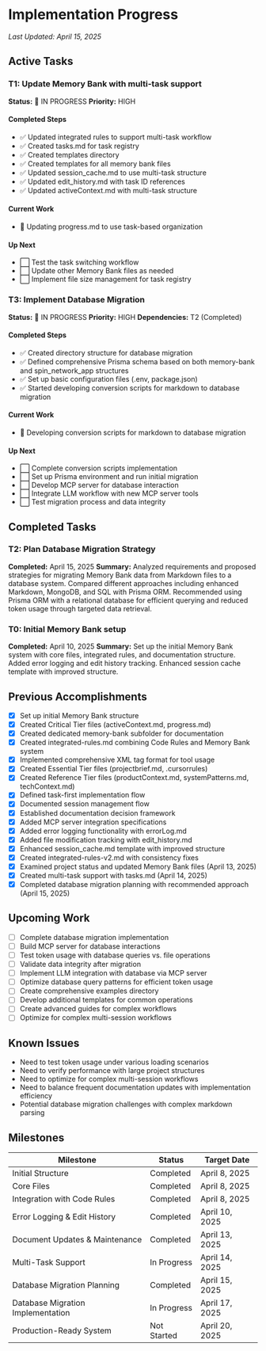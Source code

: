 # Implementation Progress

*Last Updated: April 15, 2025*

## Active Tasks

### T1: Update Memory Bank with multi-task support
**Status:** 🔄 IN PROGRESS
**Priority:** HIGH

#### Completed Steps
- ✅ Updated integrated rules to support multi-task workflow
- ✅ Created tasks.md for task registry
- ✅ Created templates directory
- ✅ Created templates for all memory bank files
- ✅ Updated session_cache.md to use multi-task structure
- ✅ Updated edit_history.md with task ID references
- ✅ Updated activeContext.md with multi-task structure

#### Current Work
- 🔄 Updating progress.md to use task-based organization

#### Up Next
- ⬜ Test the task switching workflow
- ⬜ Update other Memory Bank files as needed
- ⬜ Implement file size management for task registry

### T3: Implement Database Migration
**Status:** 🔄 IN PROGRESS
**Priority:** HIGH
**Dependencies:** T2 (Completed)

#### Completed Steps
- ✅ Created directory structure for database migration
- ✅ Defined comprehensive Prisma schema based on both memory-bank and spin_network_app structures
- ✅ Set up basic configuration files (.env, package.json)
- ✅ Started developing conversion scripts for markdown to database migration

#### Current Work
- 🔄 Developing conversion scripts for markdown to database migration

#### Up Next
- ⬜ Complete conversion scripts implementation
- ⬜ Set up Prisma environment and run initial migration
- ⬜ Develop MCP server for database interaction
- ⬜ Integrate LLM workflow with new MCP server tools
- ⬜ Test migration process and data integrity

## Completed Tasks

### T2: Plan Database Migration Strategy
**Completed:** April 15, 2025
**Summary:** Analyzed requirements and proposed strategies for migrating Memory Bank data from Markdown files to a database system. Compared different approaches including enhanced Markdown, MongoDB, and SQL with Prisma ORM. Recommended using Prisma ORM with a relational database for efficient querying and reduced token usage through targeted data retrieval.

### T0: Initial Memory Bank setup
**Completed:** April 10, 2025
**Summary:** Set up the initial Memory Bank system with core files, integrated rules, and documentation structure. Added error logging and edit history tracking. Enhanced session cache template with improved structure.

## Previous Accomplishments
- [x] Set up initial Memory Bank structure
- [x] Created Critical Tier files (activeContext.md, progress.md)
- [x] Created dedicated memory-bank subfolder for documentation
- [x] Created integrated-rules.md combining Code Rules and Memory Bank system
- [x] Implemented comprehensive XML tag format for tool usage
- [x] Created Essential Tier files (projectbrief.md, .cursorrules)
- [x] Created Reference Tier files (productContext.md, systemPatterns.md, techContext.md)
- [x] Defined task-first implementation flow
- [x] Documented session management flow
- [x] Established documentation decision framework
- [x] Added MCP server integration specifications
- [x] Added error logging functionality with errorLog.md
- [x] Added file modification tracking with edit_history.md
- [x] Enhanced session_cache.md template with improved structure
- [x] Created integrated-rules-v2.md with consistency fixes
- [x] Examined project status and updated Memory Bank files (April 13, 2025)
- [x] Created multi-task support with tasks.md (April 14, 2025)
- [x] Completed database migration planning with recommended approach (April 15, 2025)

## Upcoming Work
- [ ] Complete database migration implementation
- [ ] Build MCP server for database interactions
- [ ] Test token usage with database queries vs. file operations
- [ ] Validate data integrity after migration
- [ ] Implement LLM integration with database via MCP server
- [ ] Optimize database query patterns for efficient token usage
- [ ] Create comprehensive examples directory
- [ ] Develop additional templates for common operations
- [ ] Create advanced guides for complex workflows
- [ ] Optimize for complex multi-session workflows

## Known Issues
- Need to test token usage under various loading scenarios
- Need to verify performance with large project structures
- Need to optimize for complex multi-session workflows
- Need to balance frequent documentation updates with implementation efficiency
- Potential database migration challenges with complex markdown parsing

## Milestones
| Milestone | Status | Target Date |
|-----------|--------|-------------|
| Initial Structure | Completed | April 8, 2025 |
| Core Files | Completed | April 8, 2025 |
| Integration with Code Rules | Completed | April 8, 2025 |
| Error Logging & Edit History | Completed | April 10, 2025 |
| Document Updates & Maintenance | Completed | April 13, 2025 |
| Multi-Task Support | In Progress | April 14, 2025 |
| Database Migration Planning | Completed | April 15, 2025 |
| Database Migration Implementation | In Progress | April 17, 2025 |
| Production-Ready System | Not Started | April 20, 2025 |
